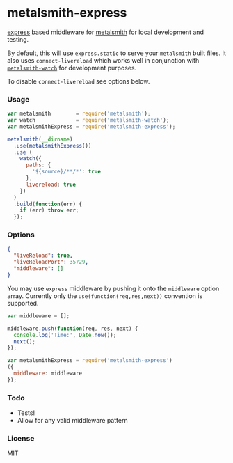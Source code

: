 # metalsmith-express

[express](http://expressjs.com/) based middleware for [metalsmith](http://www.metalsmith.io/) for local development and testing.

By default, this will use `express.static` to serve your `metalsmith` built files. It also 
uses `connect-livereload` which works well in conjunction with [`metalsmith-watch`](https://github.com/FWeinb/metalsmith-watch) for development purposes.

To disable `connect-livereload` see options below.

### Usage
```javascript
var metalsmith        = require('metalsmith');
var watch             = require('metalsmith-watch');
var metalsmithExpress = require('metalsmith-express');

metalsmith(__dirname)
  .use(metalsmithExpress())
  .use (
    watch({
      paths: {
        '${source}/**/*': true
      },
      livereload: true
    })
  )
  .build(function(err) {
    if (err) throw err;
  });
```

### Options

```json
{
  "liveReload": true,
  "liveReloadPort": 35729,
  "middleware": []
}
```
You may use  `express` middleware by pushing it onto the `middleware` option array. Currently only the `use(function(req,res,next))` convention is supported.
```javascript
var middleware = [];

middleware.push(function(req, res, next) {
  console.log('Time:', Date.now());
  next();  
});

var metalsmithExpress = require('metalsmith-express')
({
  middleware: middleware
});
```

### Todo
  * Tests!
  * Allow for any valid middleware pattern

### License
MIT

